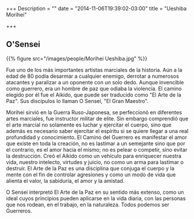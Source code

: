 +++
Description = ""
date = "2014-11-06T19:39:02-03:00"
title = "Ueshiba Morihei"

+++

O'Sensei
--------

{{% figure src="/images/people/Morihei Ueshiba.jpg" %}}

Fue uno de los más importantes artistas marciales de la historia. Aún a la edad
de 80 podía desarmar a cualquier enemigo, derrotar a numerosos atacantes y
paralizar a un oponente con un solo dedo. Aunque invencible como guerrero, era
un hombre de paz que odiaba la violencia. El camino elegido por él fue el
Aikido, que puede ser traducido como "El Arte de la Paz". Sus discípulos lo
llaman O Sensei, "El Gran Maestro".

Morihei sirvió en la Guerra Ruso-Japonesa, se perfeccionó en diferentes artes
marciales, fue instructor militar de elite. Sin embargo comprendió que el arte
marcial no solamente es luchar y ejercitar el cuerpo, sino que además es
necesario saber ejercitar el espíritu si se quiere llegar a una real
profundidad y conocimiento. El Camino del Guerrero es manifestar el amor que
existe en toda la creación, no es lastimar a un semejante sino que por el
contrario, es el amor hacia el mismo; no es pelear o competir, sino evitar la
destrucción. Creó el Aikido como un vehículo para enriquecer nuestra vida,
nuestro intelecto, virtudes y juicio, no como un arma para lastimar o destruir.
El Arte de la Paz es una disciplina que conjuga el cuerpo y la mente con el fin
de controlar agresiones y como un modo de vida que alienta el valor, la
sabiduría, el amor y la amistad.

O Sensei interpretó El Arte de la Paz en su sentido más extenso, como un ideal
cuyos principios pueden aplicarse en la vida diaria, con las personas que nos
rodean, en el trabajo, en la naturaleza. Todos podemos ser Guerreros.
